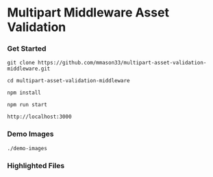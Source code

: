 # Multipart Middleware Asset Validation

### Get Started
```
git clone https://github.com/mmason33/multipart-asset-validation-middleware.git

cd multipart-asset-validation-middleware

npm install

npm run start

http://localhost:3000
```

### Demo Images
```
./demo-images
```

### Highlighted Files

